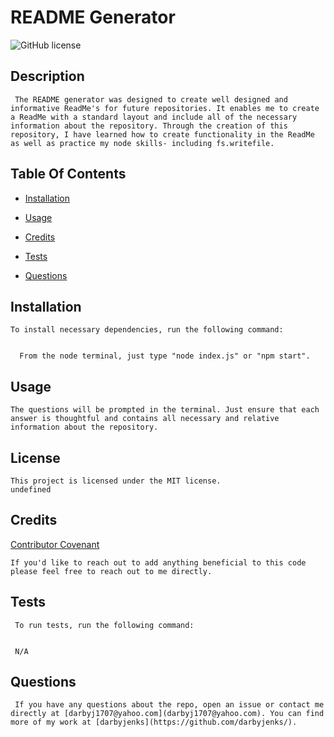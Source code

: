 # README Generator 
    
 ![GitHub license](https://img.shields.io/badge/license-MIT-blue.svg)

    
 ## Description

     The README generator was designed to create well designed and informative ReadMe's for future repositories. It enables me to create a ReadMe with a standard layout and include all of the necessary information about the repository. Through the creation of this repository, I have learned how to create functionality in the ReadMe as well as practice my node skills- including fs.writefile.

    
 ## Table Of Contents

    
 - [Installation](#installation)

    
 - [Usage](#usage)
  
    
 - [Credits](#credits)

    
 - [Tests](#tests)

    
 - [Questions](#questions)

    
 ## Installation

    To install necessary dependencies, run the following command:


      From the node terminal, just type "node index.js" or "npm start".

    
    
 ## Usage

    The questions will be prompted in the terminal. Just ensure that each answer is thoughtful and contains all necessary and relative information about the repository.

    
 ## License
    
    This project is licensed under the MIT license.
    undefined

    
 ## Credits
    
    
 [Contributor Covenant](https://www.contributor-covenant.org/)
    
    If you'd like to reach out to add anything beneficial to this code please feel free to reach out to me directly.

     
 ## Tests

     To run tests, run the following command:


     N/A
     

     
 ## Questions

     If you have any questions about the repo, open an issue or contact me directly at [darbyj1707@yahoo.com](darbyj1707@yahoo.com). You can find more of my work at [darbyjenks](https://github.com/darbyjenks/).
  